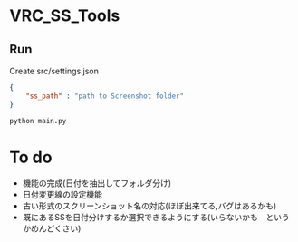 # VRC_SS_Tools

## Run
Create src/settings.json
```json
{
    "ss_path" : "path to Screenshot folder"
}
```

```bash
python main.py
```

# To do
- 機能の完成(日付を抽出してフォルダ分け)
- 日付変更線の設定機能
- 古い形式のスクリーンショット名の対応(ほぼ出来てる,バグはあるかも)
- 既にあるSSを日付分けするか選択できるようにする(いらないかも　というかめんどくさい)